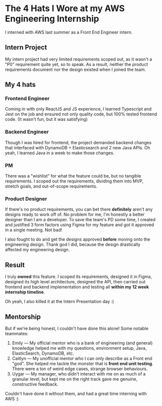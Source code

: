 # The 4 Hats I Wore at my AWS Engineering Internship

I interned with AWS last summer as a Front End Engineer intern. 

## Intern Project
My intern project had very limited requirements scoped out, as it wasn't a "P0" requirement quite yet, so to speak. As a result, neither the product requirements document nor the design existed when I joined the team.

## My 4 hats

### Frontend Engineer
Coming in with only ReactJS and JS experience, I learned Typescript and Jest on the job and ensured not only quality code, but 100% tested frontend code. (It wasn't fun, but it was satisfying)

### Backend Engineer
Though I was hired for frontend, the project demanded backend changes that interfaced with DynamoDB + Elasticsearch and 2 new Java APIs. Oh yeah, I learned Java in a week to make those changes.

### PM
There was a "wishlist" for what the feature could be, but no tangible requirements. I scoped out the requirements, dividing them into MVP, stretch goals, and out-of-scope requirements.

### Product Designer
If there's no product requirements, you can bet there **definitely** aren't any designs ready to work off of. No problem for me, I'm honestly a better designer than I am a developer. To save the team's PD some time, I created and justified 3 form factors using Figma for my feature and got it approved in a single meeting. Not bad!

I also fought to do and get the designs approved **before** moving onto the engineering design. Thank god I did, because the design drastically affected my engineering design.

## Result
I truly **owned** this feature. I scoped its requirements, designed it in Figma, designed its high level architecture, designed the API, then carried out frontend and backend implementation and testing all **within my 12 week internship timeline**.

Oh yeah, I also killed it at the Intern Presentation day :) 

## Mentorship
But if we're being honest, I couldn't have done this alone! Some notable teammates:
1. Emily — My official mentor who is a bank of engineering (and general) knowledge helped me with my questions, environment setup, Java, ElasticSearch, DynamoDB, etc.
2. Caitlyn — My unofficial mentor who I can only describe as a Front end "god". She helped me tackle the monster that is **front end unit testing**. There were a ton of weird edge cases, strange browser behaviours.
3. Uygar — My manager, who didn't interact with me on as much of a granular level, but kept me on the right track gave me genuine, constructive feedback.

Couldn't have done it without them, and had a great time interning with AWS :)
